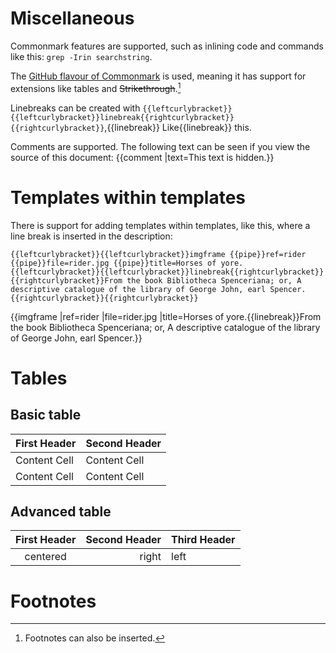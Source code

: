 # Miscellaneous

Commonmark features are supported, such as inlining code and commands like this: `grep -Irin searchstring`.

The [GitHub flavour of Commonmark](https://github.com/github/cmark-gfm) is used, meaning it has support for extensions like tables and ~~Strikethrough~~.[^1]


Linebreaks can be created with `{{leftcurlybracket}}{{leftcurlybracket}}linebreak{{rightcurlybracket}}{{rightcurlybracket}}`,{{linebreak}}
Like{{linebreak}}
this.

Comments are supported. The following text can be seen if you view the source of this document: {{comment |text=This text is hidden.}}


# Templates within templates
There is support for adding templates within templates, like this, where a line break is inserted in the description:
```
{{leftcurlybracket}}{{leftcurlybracket}}imgframe {{pipe}}ref=rider {{pipe}}file=rider.jpg {{pipe}}title=Horses of yore.{{leftcurlybracket}}{{leftcurlybracket}}linebreak{{rightcurlybracket}}{{rightcurlybracket}}From the book Bibliotheca Spenceriana; or, A descriptive catalogue of the library of George John, earl Spencer.{{rightcurlybracket}}{{rightcurlybracket}}
```

{{imgframe |ref=rider |file=rider.jpg |title=Horses of yore.{{linebreak}}From the book Bibliotheca Spenceriana; or, A descriptive catalogue of the library of George John, earl Spencer.}}


# Tables
## Basic table
| First Header  | Second Header |
| ------------- | ------------- |
| Content Cell  | Content Cell  |
| Content Cell  | Content Cell  |

## Advanced table
| First Header | Second Header | Third Header |
| :----------: | ------------: | :----------- |
| centered     | right         | left         |

# Footnotes
[^1]: Footnotes can also be inserted.
